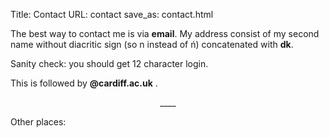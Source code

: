 Title: Contact
URL: contact
save_as: contact.html

<center>
<i class="fas fa-mail-bulk"></i>
</center>

The best way to contact me is via **email**. My address consist of my second name without diacritic sign (so n instead of ń) concatenated with **dk**.

Sanity check: you should get 12 character login.

This is followed by **@cardiff.ac.uk** .

<center>
____
</center>

Other places:

<center>
<a href="https://github.com/dokato"><i class="fab fa-github fa-2x"></i></a>
<a href="https://twitter.com/dokatox"><i class="fab fa-twitter-square fa-2x"></i></a>
</center>